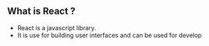 ## What is React ?
- React is a javascript library.
- It is use for building user interfaces and can be used for develop



